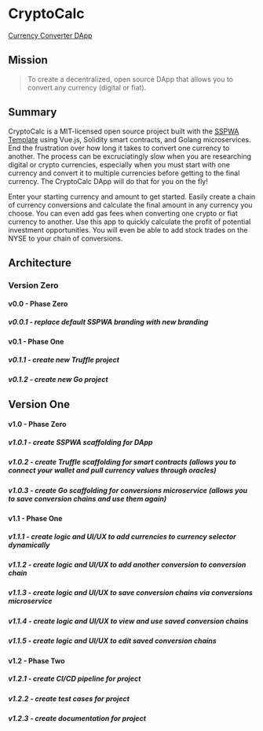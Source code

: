# CryptoCalc
 [Currency Converter DApp](https://cryptocalc.app "CryptoCalc")



## Mission

> To create a decentralized, open source DApp that allows you to convert any currency (digital or fiat).



## Summary

CryptoCalc is a MIT-licensed open source project built with the [SSPWA Template](https://sspw.app "Interact with the SSPWA Template") using Vue.js, Solidity smart contracts, and Golang microservices. End the frustration over how long it takes to convert one currency to another. The process can be excruciatingly slow when you are researching digital or crypto currencies, especially when you must start with one currency and convert it to multiple currencies before getting to the final currency. The CryptoCalc DApp will do that for you on the fly!

Enter your starting currency and amount to get started. Easily create a chain of currency conversions and calculate the final amount in any currency you choose. You can even add gas fees when converting one crypto or fiat currency to another. Use this app to quickly calculate the profit of potential investment opportunities. You will even be able to add stock trades on the NYSE to your chain of conversions.



## Architecture


### Version Zero


#### v0.0 - Phase Zero

##### v0.0.1 - replace default SSPWA branding with new branding

#### v0.1 - Phase One

##### v0.1.1 - create new Truffle project

##### v0.1.2 - create new Go project


## Version One


#### v1.0 - Phase Zero

##### v1.0.1 - create SSPWA scaffolding for DApp

##### v1.0.2 - create Truffle scaffolding for smart contracts (allows you to connect your wallet and pull currency values through oracles)

##### v1.0.3 - create Go scaffolding for conversions microservice (allows you to save conversion chains and use them again)

#### v1.1 - Phase One

##### v1.1.1 - create logic and UI/UX to add currencies to currency selector dynamically

##### v1.1.2 - create logic and UI/UX to add another conversion to conversion chain

##### v1.1.3 - create logic and UI/UX to save conversion chains via conversions microservice

##### v1.1.4 - create logic and UI/UX to view and use saved conversion chains

##### v1.1.5 - create logic and UI/UX to edit saved conversion chains

#### v1.2 - Phase Two

##### v1.2.1 - create CI/CD pipeline for project

##### v1.2.2 - create test cases for project

##### v1.2.3 - create documentation for project
